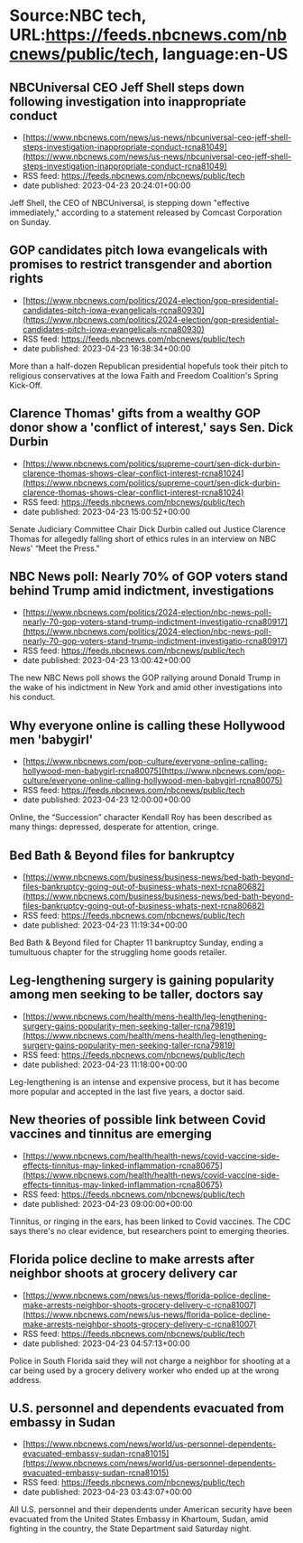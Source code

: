 # Source:NBC tech, URL:https://feeds.nbcnews.com/nbcnews/public/tech, language:en-US

## NBCUniversal CEO Jeff Shell steps down following investigation into inappropriate conduct
 - [https://www.nbcnews.com/news/us-news/nbcuniversal-ceo-jeff-shell-steps-investigation-inappropriate-conduct-rcna81049](https://www.nbcnews.com/news/us-news/nbcuniversal-ceo-jeff-shell-steps-investigation-inappropriate-conduct-rcna81049)
 - RSS feed: https://feeds.nbcnews.com/nbcnews/public/tech
 - date published: 2023-04-23 20:24:01+00:00

Jeff Shell, the CEO of NBCUniversal, is stepping down "effective immediately," according to a statement released by Comcast Corporation on Sunday.

## GOP candidates pitch Iowa evangelicals with promises to restrict transgender and abortion rights
 - [https://www.nbcnews.com/politics/2024-election/gop-presidential-candidates-pitch-iowa-evangelicals-rcna80930](https://www.nbcnews.com/politics/2024-election/gop-presidential-candidates-pitch-iowa-evangelicals-rcna80930)
 - RSS feed: https://feeds.nbcnews.com/nbcnews/public/tech
 - date published: 2023-04-23 16:38:34+00:00

More than a half-dozen Republican presidential hopefuls took their pitch to religious conservatives at the Iowa Faith and Freedom Coalition's Spring Kick-Off.

## Clarence Thomas' gifts from a wealthy GOP donor show a 'conflict of interest,' says Sen. Dick Durbin
 - [https://www.nbcnews.com/politics/supreme-court/sen-dick-durbin-clarence-thomas-shows-clear-conflict-interest-rcna81024](https://www.nbcnews.com/politics/supreme-court/sen-dick-durbin-clarence-thomas-shows-clear-conflict-interest-rcna81024)
 - RSS feed: https://feeds.nbcnews.com/nbcnews/public/tech
 - date published: 2023-04-23 15:00:52+00:00

Senate Judiciary Committee Chair Dick Durbin called out Justice Clarence Thomas for allegedly falling short of ethics rules in an interview on NBC News' “Meet the Press."

## NBC News poll: Nearly 70% of GOP voters stand behind Trump amid indictment, investigations
 - [https://www.nbcnews.com/politics/2024-election/nbc-news-poll-nearly-70-gop-voters-stand-trump-indictment-investigatio-rcna80917](https://www.nbcnews.com/politics/2024-election/nbc-news-poll-nearly-70-gop-voters-stand-trump-indictment-investigatio-rcna80917)
 - RSS feed: https://feeds.nbcnews.com/nbcnews/public/tech
 - date published: 2023-04-23 13:00:42+00:00

The new NBC News poll shows the GOP rallying around Donald Trump in the wake of his indictment in New York and amid other investigations into his conduct.

## Why everyone online is calling these Hollywood men 'babygirl'
 - [https://www.nbcnews.com/pop-culture/everyone-online-calling-hollywood-men-babygirl-rcna80075](https://www.nbcnews.com/pop-culture/everyone-online-calling-hollywood-men-babygirl-rcna80075)
 - RSS feed: https://feeds.nbcnews.com/nbcnews/public/tech
 - date published: 2023-04-23 12:00:00+00:00

Online, the “Succession” character Kendall Roy has been described as many things: depressed, desperate for attention, cringe.

## Bed Bath & Beyond files for bankruptcy
 - [https://www.nbcnews.com/business/business-news/bed-bath-beyond-files-bankruptcy-going-out-of-business-whats-next-rcna80682](https://www.nbcnews.com/business/business-news/bed-bath-beyond-files-bankruptcy-going-out-of-business-whats-next-rcna80682)
 - RSS feed: https://feeds.nbcnews.com/nbcnews/public/tech
 - date published: 2023-04-23 11:19:34+00:00

Bed Bath & Beyond filed for Chapter 11 bankruptcy Sunday, ending a tumultuous chapter for the struggling home goods retailer.

## Leg-lengthening surgery is gaining popularity among men seeking to be taller, doctors say
 - [https://www.nbcnews.com/health/mens-health/leg-lengthening-surgery-gains-popularity-men-seeking-taller-rcna79819](https://www.nbcnews.com/health/mens-health/leg-lengthening-surgery-gains-popularity-men-seeking-taller-rcna79819)
 - RSS feed: https://feeds.nbcnews.com/nbcnews/public/tech
 - date published: 2023-04-23 11:18:00+00:00

Leg-lengthening is an intense and expensive process, but it has become more popular and accepted in the last five years, a doctor said.

## New theories of possible link between Covid vaccines and tinnitus are emerging
 - [https://www.nbcnews.com/health/health-news/covid-vaccine-side-effects-tinnitus-may-linked-inflammation-rcna80675](https://www.nbcnews.com/health/health-news/covid-vaccine-side-effects-tinnitus-may-linked-inflammation-rcna80675)
 - RSS feed: https://feeds.nbcnews.com/nbcnews/public/tech
 - date published: 2023-04-23 09:00:00+00:00

Tinnitus, or ringing in the ears, has been linked to Covid vaccines. The CDC says there's no clear evidence, but researchers point to emerging theories.

## Florida police decline to make arrests after neighbor shoots at grocery delivery car
 - [https://www.nbcnews.com/news/us-news/florida-police-decline-make-arrests-neighbor-shoots-grocery-delivery-c-rcna81007](https://www.nbcnews.com/news/us-news/florida-police-decline-make-arrests-neighbor-shoots-grocery-delivery-c-rcna81007)
 - RSS feed: https://feeds.nbcnews.com/nbcnews/public/tech
 - date published: 2023-04-23 04:57:13+00:00

Police in South Florida said they will not charge a neighbor for shooting at a car being used by a grocery delivery worker who ended up at the wrong address.

## U.S. personnel and dependents evacuated from embassy in Sudan
 - [https://www.nbcnews.com/news/world/us-personnel-dependents-evacuated-embassy-sudan-rcna81015](https://www.nbcnews.com/news/world/us-personnel-dependents-evacuated-embassy-sudan-rcna81015)
 - RSS feed: https://feeds.nbcnews.com/nbcnews/public/tech
 - date published: 2023-04-23 03:43:07+00:00

All U.S. personnel and their dependents under American security have been evacuated from the United States Embassy in Khartoum, Sudan, amid fighting in the country, the State Department said Saturday night.


